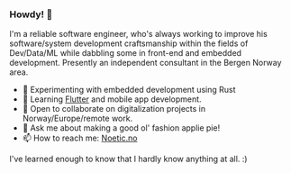 ### Howdy! 👋

I'm a reliable software engineer, who's always working to improve his software/system development craftsmanship within the fields of 
Dev/Data/ML while dabbling some in front-end and embedded development. Presently an independent consultant in the Bergen Norway area. 

- 🔭 Experimenting with embedded development using Rust
- 🌱 Learning [Flutter](https://flutter.dev/) and mobile app development.
- 👯 Open to collaborate on digitalization projects in Norway/Europe/remote work.
- 💬 Ask me about making a good ol' fashion applie pie!
- 📫 How to reach me: [Noetic.no](https://www.noetic.no/)

I've learned enough to know that I hardly know anything at all. :) 
